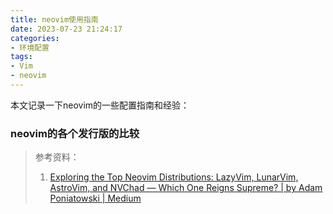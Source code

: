 ```yaml
---
title: neovim使用指南
date: 2023-07-23 21:24:17
categories:
- 环境配置
tags:
- Vim
- neovim
---
```

本文记录一下neovim的一些配置指南和经验：
<!--more-->

### neovim的各个发行版的比较

> 参考资料：
> 1. [Exploring the Top Neovim Distributions: LazyVim, LunarVim, AstroVim, and NVChad — Which One Reigns Supreme? | by Adam Poniatowski | Medium](https://medium.com/@adaml.poniatowski/exploring-the-top-neovim-distributions-lazyvim-lunarvim-astrovim-and-nvchad-which-one-reigns-3adcdbfa478d)

